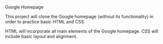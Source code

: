 Google Homepage

This project will clone the Google homepage (without its functionality) in order to practice basic HTML and CSS.

HTML will incorporate all main elements of the Google homepage. CSS will include basic layout and alignment.
